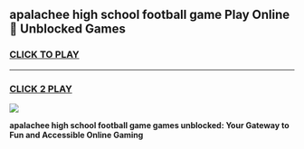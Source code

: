 
## apalachee high school football game Play Online 👋 Unblocked Games
<h3>
<a href="https://news.freeplayer.one?title=apalachee_high_school_football_game&ref=17GH">CLICK TO PLAY</a></h3>
<hr>

<h3>
<a href="https://news.freeplayer.one?title=apalachee_high_school_football_game&ref=17GH">CLICK 2 PLAY</a>
  
</h3>

<a href="https://news.freeplayer.one?title=apalachee_high_school_football_game&ref=17GH/"><img src="https://clearcache.store/games.png"></a>


**apalachee high school football game games unblocked: Your Gateway to Fun and Accessible Online Gaming**
